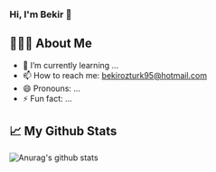### Hi, I'm Bekir 👋

## 👨🏼‍✈️ About Me

- 🌱 I’m currently learning ...
- 📫 How to reach me: bekirozturk95@hotmail.com
- 😄 Pronouns: ...
- ⚡ Fun fact: ...

## 📈 My Github Stats
![Anurag's github stats](https://github-readme-stats.vercel.app/api?username=engineerbekir&theme=dark&show_icons=true)
